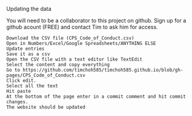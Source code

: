Updating the data

You will need to be a collaborator to this project on github. Sign up for a github acount (FREE) and contact Tim to ask him for access.

    Download the CSV file (CPS_Code_of_Conduct.csv)
    Open in Numbers/Excel/Google Spreadsheets/ANYTHING ELSE
    Update entries
    Save it as a csv
    Open the CSV file with a text editor like TextEdit
    Select the content and copy everything
    Go to https://github.com/timchoh585/timchoh585.github.io/blob/gh-pages/CPS_Code_of_Conduct.csv
    Click edit.
    Select all the text
    Hit paste
    At the bottom of the page enter in a commit comment and hit commit changes.
    The website should be updated
